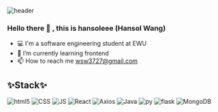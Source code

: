 ![header](https://capsule-render.vercel.app/api?type=waving&color=gradient&height=300&section=header&text=hansol&fontSize=70)

### Hello there 👋 , this is hansoleee (Hansol Wang)
- 💻 I'm a software engineering student at EWU
- 🌱 I’m currently learning frontend
- 📫 How to reach me wsw3727@gmail.com


## **✨Stack✨**
![html5](https://img.shields.io/badge/HTML5-E34F26?style=flat-square&logo=HTML5&logoColor=white) ![CSS](https://img.shields.io/badge/CSS-1572B6?style=flat-square&logo=CSS3&logoColor=white) ![JS](https://img.shields.io/badge/JavaScript-F7DF1E?style=flat-square&logo=JavaScript&logoColor=black)  ![React](https://img.shields.io/badge/React-92CAFB?style=flat-square&logo=React&logoColor=white)
![Axios](https://img.shields.io/badge/Axios-AE68D1?style=flat-square&logo=Axios&logoColor=white) ![Java](https://img.shields.io/badge/Java-007396?style=flat-square&logo=Java&logoColor=white) ![py](https://img.shields.io/badge/Python-3766AB?style=flat-square&logo=Python&logoColor=white) ![flask](https://img.shields.io/badge/Flask-000000?style=flat-square&logo=Flask&logoColor=white)
![MongoDB](https://img.shields.io/badge/MongoDB-47A248?style=flat-square&logo=MongoDB&logoColor=white)


